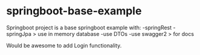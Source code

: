 # springboot-base-example

Springboot project is a base springboot example with:
  -springRest
  -springJpa > use in memory database
  -use DTOs
  -use swagger2 > for docs

Would be awesome to add Login functionality.

